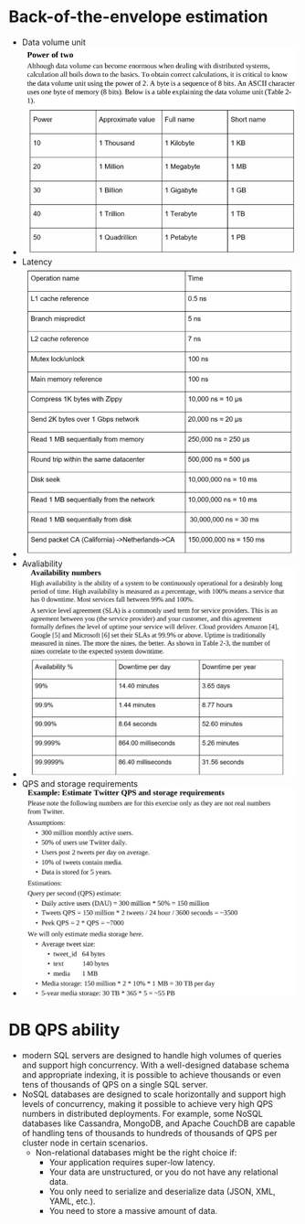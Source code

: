 # Back-of-the-envelope estimation
- Data volume unit 
- ![power of 2](back-envelope-power2.png)
- Latency
- ![latency](back-envelope-latency.png)
- Avaliability
- ![avaliability](back-envelope-availability.png)
- QPS and storage requirements
- ![qps and storage](back-envelope-qps-storage-estimate.png)
# DB QPS ability
- modern SQL servers are designed to handle high volumes of queries and support high concurrency. With a well-designed database schema and appropriate indexing, it is possible to achieve thousands or even tens of thousands of QPS on a single SQL server.
- NoSQL databases are designed to scale horizontally and support high levels of concurrency, making it possible to achieve very high QPS numbers in distributed deployments. For example, some NoSQL databases like Cassandra, MongoDB, and Apache CouchDB are capable of handling tens of thousands to hundreds of thousands of QPS per cluster node in certain scenarios.
	- Non-relational databases might be the right choice if:
		- Your application requires super-low latency.
		- Your data are unstructured, or you do not have any relational data.
		- You only need to serialize and deserialize data (JSON, XML, YAML, etc.).
		- You need to store a massive amount of data.